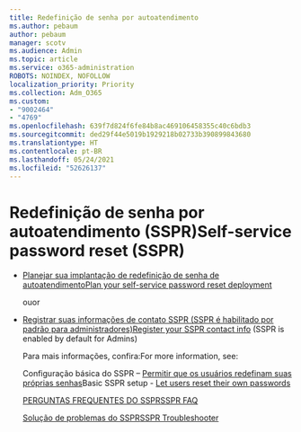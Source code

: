 ```yaml
---
title: Redefinição de senha por autoatendimento
ms.author: pebaum
author: pebaum
manager: scotv
ms.audience: Admin
ms.topic: article
ms.service: o365-administration
ROBOTS: NOINDEX, NOFOLLOW
localization_priority: Priority
ms.collection: Adm_O365
ms.custom:
- "9002464"
- "4769"
ms.openlocfilehash: 639f7d824f6fe84b8ac469106458355c40c6bdb3
ms.sourcegitcommit: ded29f44e5019b1929218b02733b390899843680
ms.translationtype: HT
ms.contentlocale: pt-BR
ms.lasthandoff: 05/24/2021
ms.locfileid: "52626137"
---
```

# <a name="self-service-password-reset-sspr"></a><span data-ttu-id="c7976-102">Redefinição de senha por autoatendimento (SSPR)</span><span class="sxs-lookup"><span data-stu-id="c7976-102">Self-service password reset (SSPR)</span></span>

- [<span data-ttu-id="c7976-103">Planejar sua implantação de redefinição de senha de autoatendimento</span><span class="sxs-lookup"><span data-stu-id="c7976-103">Plan your self-service password reset deployment</span></span>](https://go.microsoft.com/fwlink/?linkid=2142944)  

    <span data-ttu-id="c7976-104">ou</span><span class="sxs-lookup"><span data-stu-id="c7976-104">or</span></span>
- <span data-ttu-id="c7976-105">[Registrar suas informações de contato SSPR (SSPR é habilitado por padrão para administradores)](https://mysignins.microsoft.com/security-info)</span><span class="sxs-lookup"><span data-stu-id="c7976-105">[Register your SSPR contact info](https://mysignins.microsoft.com/security-info) (SSPR is enabled by default for Admins)</span></span>

    <span data-ttu-id="c7976-106">Para mais informações, confira:</span><span class="sxs-lookup"><span data-stu-id="c7976-106">For more information, see:</span></span>

    <span data-ttu-id="c7976-107">Configuração básica do SSPR – [Permitir que os usuários redefinam suas próprias senhas](/microsoft-365/admin/add-users/let-users-reset-passwords)</span><span class="sxs-lookup"><span data-stu-id="c7976-107">Basic SSPR setup - [Let users reset their own passwords](/microsoft-365/admin/add-users/let-users-reset-passwords)</span></span>

    [<span data-ttu-id="c7976-108">PERGUNTAS FREQUENTES DO SSPR</span><span class="sxs-lookup"><span data-stu-id="c7976-108">SSPR FAQ</span></span>](/azure/active-directory/authentication/active-directory-passwords-faq)

    [<span data-ttu-id="c7976-109">Solução de problemas do SSPR</span><span class="sxs-lookup"><span data-stu-id="c7976-109">SSPR Troubleshooter</span></span>](/azure/active-directory/authentication/active-directory-passwords-troubleshoot)
